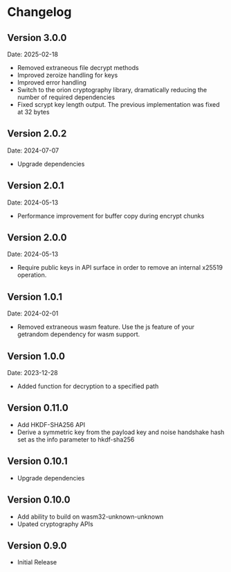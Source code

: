 # Changelog

## Version 3.0.0

Date: 2025-02-18

- Removed extraneous file decrypt methods
- Improved zeroize handling for keys
- Improved error handling
- Switch to the orion cryptography library, dramatically reducing the number
  of required dependencies
- Fixed scrypt key length output. The previous implementation was fixed
  at 32 bytes

## Version 2.0.2

Date: 2024-07-07

- Upgrade dependencies

## Version 2.0.1

Date: 2024-05-13

- Performance improvement for buffer copy during encrypt chunks

## Version 2.0.0

Date: 2024-05-13

- Require public keys in API surface in order to remove an internal
  x25519 operation.

## Version 1.0.1

Date: 2024-02-01

- Removed extraneous wasm feature. Use the js feature of your getrandom
  dependency for wasm support.

## Version 1.0.0

Date: 2023-12-28

- Added function for decryption to a specified path

## Version 0.11.0

- Add HKDF-SHA256 API
- Derive a symmetric key from the payload key and noise handshake hash set
  as the info parameter to hkdf-sha256

## Version 0.10.1

- Upgrade dependencies

## Version 0.10.0

- Add ability to build on wasm32-unknown-unknown
- Upated cryptography APIs

## Version 0.9.0

- Initial Release
